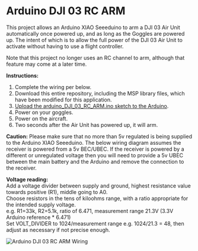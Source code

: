 # Arduino DJI 03 RC ARM

This project allows an Arduino XIAO Seeeduino to arm a DJI 03 Air Unit automatically once powered up, and as long as the Goggles are powered up. The intent of which is to allow the full power of the DJI 03 Air Unit to activate without having to use a flight controller.

Note that this project no longer uses an RC channel to arm, although that feature may come at a later time.

**Instructions:**
1. Complete the wiring per below.
2. Download this entire repository, including the MSP library files, which have been modified for this application.
3. [Upload the arduino_DJI_03_RC_ARM.ino sketch to the Arduino](https://support.arduino.cc/hc/en-us/articles/4733418441116-Upload-a-sketch-in-Arduino-IDE).
4. Power on your goggles.
5. Power on the aircraft.
6. Two seconds after the Air Unit has powered up, it will arm. 

**Caution:**
Please make sure that no more than 5v regulated is being supplied to the Arduino XIAO Seeeduino.  The below wiring diagram assumes the receiver is powered from a 5v BEC/UBEC.  If the receiver is powered by a different or unregulated voltage then you will need to provide a 5v UBEC between the main battery and the Arduino and remove the connection to the receiver.

**Voltage reading:**  
Add a voltage divider between supply and ground, highest resistance value towards positive (R1), middle going to A0.  
Choose resistors in the tens of kiloohms range, with a ratio appropriate for the intended supply voltage.  
e.g. R1=33k, R2=5.1k, ratio of 6.471, measurement range 21.3V (3.3V Arduino reference * 6.471)  
Set VOLT_DIVIDER to 1024/measurement range e.g. 1024/21.3 = 48, then adjust as necessary if not precise enough.  

![Arduino DJI 03 RC ARM Wiring](https://imgur.com/a/sBggj8k)
